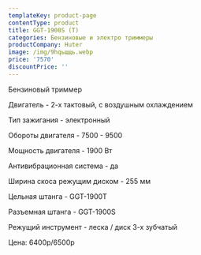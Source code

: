 ```yaml
---
templateKey: product-page
contentType: product
title: GGT-1900S (T)
categories: Бензиновые и электро триммеры
productCompany: Huter
image: /img/9hqьщщь.webp
price: '7570'
discountPrice: ''
---
```

Бензиновый триммер

Двигатель - 2-х тактовый, с воздушным охлаждением

Тип зажигания - электронный

Обороты двигателя - 7500 - 9500

Мощность двигателя - 1900 Вт

Антивибрационная система - да

Ширина скоса режущим диском - 255 мм

Цельная штанга - GGT-1900T

Разъемная штанга - GGT-1900S

Режущий инструмент - леска / диск 3-х зубчатый

Цена: 6400р/6500р
